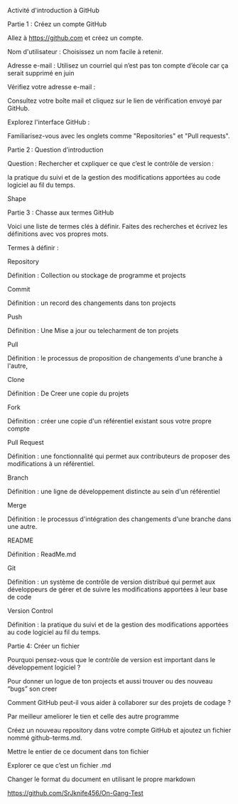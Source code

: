 Activité d'introduction à GitHub 

Partie 1 : Créez un compte GitHub 

Allez à https://github.com et créez un compte. 

Nom d'utilisateur : Choisissez un nom facile à retenir. 

Adresse e-mail : Utilisez un courriel qui n’est pas ton compte d’école car ça serait supprimé en juin 

Vérifiez votre adresse e-mail : 

Consultez votre boîte mail et cliquez sur le lien de vérification envoyé par GitHub. 

Explorez l'interface GitHub : 

Familiarisez-vous avec les onglets comme "Repositories" et "Pull requests". 

 

Partie 2 : Question d’introduction 

Question : Rechercher et cxpliquer ce que c’est le contrôle de version : 

la pratique du suivi et de la gestion des modifications apportées au code logiciel au fil du temps. 

Shape 

Partie 3 : Chasse aux termes GitHub 

Voici une liste de termes clés à définir. Faites des recherches et écrivez les définitions avec vos propres mots.  

Termes à définir : 

Repository 

Définition :  Collection ou stockage de programme et projects 

Commit 

Définition :  un record des changements dans ton projects 

Push 

Définition : Une Mise a jour ou telecharment de ton projets 

Pull 

Définition : le processus de proposition de changements d'une branche à l'autre, 

Clone 

Définition : De Creer une copie du projets 

Fork 

Définition : créer une copie d'un référentiel existant sous votre propre compte 

Pull Request 

Définition : une fonctionnalité qui permet aux contributeurs de proposer des modifications à un référentiel. 

Branch 

Définition : une ligne de développement distincte au sein d'un référentiel 

Merge 

Définition :  le processus d'intégration des changements d'une branche dans une autre. 

README 

Définition : ReadMe.md 

Git 

Définition : un système de contrôle de version distribué qui permet aux développeurs de gérer et de suivre les modifications apportées à leur base de code 

Version Control 

Définition : la pratique du suivi et de la gestion des modifications apportées au code logiciel au fil du temps. 

 

 

Partie 4: Créer un fichier 

Pourquoi pensez-vous que le contrôle de version est important dans le développement logiciel ? 

Pour donner un logue de ton projects et aussi trouver ou des nouveau “bugs” son creer 

Comment GitHub peut-il vous aider à collaborer sur des projets de codage ? 

Par meilleur ameliorer le tien et celle des autre programme 

Créez un nouveau repository dans votre compte GitHub et ajoutez un fichier nommé github-terms.md.  

Mettre le entier de ce document dans ton fichier  

Explorer ce que c’est un fichier .md  

Changer le format du document en utilisant le propre markdown 

 

https://github.com/SrJknife456/On-Gang-Test 
